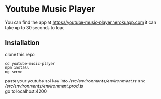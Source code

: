 # Youtube Music Player

You can find the app at https://youtube-music-player.herokuapp.com it can take up to 30 seconds to load

## Installation

clone this repo
```
cd youtube-music-player
npm install
ng serve
```
paste your youtube api key into */src/environments/environment.ts* and */src/environments/environment.prod.ts*<br/>
go to localhost:4200
